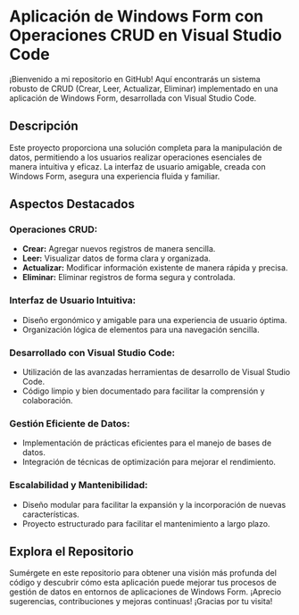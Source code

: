 # Aplicación de Windows Form con Operaciones CRUD en Visual Studio Code

¡Bienvenido a mi repositorio en GitHub! Aquí encontrarás un sistema robusto de CRUD (Crear, Leer, Actualizar, Eliminar) implementado en una aplicación de Windows Form, desarrollada con Visual Studio Code.

## Descripción

Este proyecto proporciona una solución completa para la manipulación de datos, permitiendo a los usuarios realizar operaciones esenciales de manera intuitiva y eficaz. La interfaz de usuario amigable, creada con Windows Form, asegura una experiencia fluida y familiar.

## Aspectos Destacados

### Operaciones CRUD:

- **Crear:** Agregar nuevos registros de manera sencilla.
- **Leer:** Visualizar datos de forma clara y organizada.
- **Actualizar:** Modificar información existente de manera rápida y precisa.
- **Eliminar:** Eliminar registros de forma segura y controlada.

### Interfaz de Usuario Intuitiva:

- Diseño ergonómico y amigable para una experiencia de usuario óptima.
- Organización lógica de elementos para una navegación sencilla.

### Desarrollado con Visual Studio Code:

- Utilización de las avanzadas herramientas de desarrollo de Visual Studio Code.
- Código limpio y bien documentado para facilitar la comprensión y colaboración.

### Gestión Eficiente de Datos:

- Implementación de prácticas eficientes para el manejo de bases de datos.
- Integración de técnicas de optimización para mejorar el rendimiento.

### Escalabilidad y Mantenibilidad:

- Diseño modular para facilitar la expansión y la incorporación de nuevas características.
- Proyecto estructurado para facilitar el mantenimiento a largo plazo.

## Explora el Repositorio

Sumérgete en este repositorio para obtener una visión más profunda del código y descubrir cómo esta aplicación puede mejorar tus procesos de gestión de datos en entornos de aplicaciones de Windows Form. ¡Aprecio sugerencias, contribuciones y mejoras continuas! ¡Gracias por tu visita!
